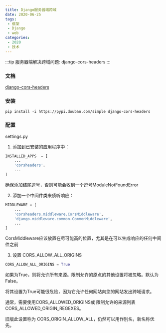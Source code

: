 ```yaml
---
title: Django服务器端跨域
date: 2020-06-25
tags:
 - 框架
 - Django
 - web
categories:
 - 2020
 - 技术
---
```


:::tip
服务器端解决跨域问题: django-cors-headers
:::
<!-- more -->

### 文档
[django-cors-headers](https://github.com/adamchainz/django-cors-headers)

### 安装
`pip install -i https://pypi.douban.com/simple django-cors-headers`

### 配置
settings.py
1. 添加到已安装的应用程序中：
``` py
INSTALLED_APPS  = [ 
    ... 
    'corsheaders'，
    ... 
]
```
确保添加结尾逗号，否则可能会收到一个逗号ModuleNotFoundError

2. 添加一个中间件类来侦听响应：
``` py
MIDDLEWARE = [
    ...
    'corsheaders.middleware.CorsMiddleware',
    'django.middleware.common.CommonMiddleware',
    ...
]
```
CorsMiddleware应该放置在尽可能高的位置，尤其是在可以生成响应的任何中间件之前

3. 设置 CORS_ALLOW_ALL_ORIGINS
``` py
CORS_ALLOW_ALL_ORIGINS = True
```
如果为True，则将允许所有来源。限制允许的原点的其他设置将被忽略。默认为False。

将其设置为True可能很危险，因为它允许任何网站向您的网站发出跨域请求。

通常，需要使用CORS_ALLOWED_ORIGINS或 限制允许的来源列表CORS_ALLOWED_ORIGIN_REGEXES。

旧版此设置称为 CORS_ORIGIN_ALLOW_ALL，仍然可以用作别名，新名称优先。
